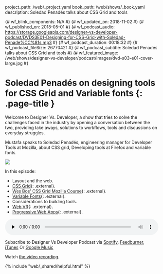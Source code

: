 project_path: /web/_project.yaml
book_path: /web/shows/_book.yaml
description: Soledad Penadés talks about CSS Grid and tools

{# wf_blink_components: N/A #}
{# wf_updated_on: 2018-11-02 #}
{# wf_published_on: 2018-05-01 #}
{# wf_podcast_audio: https://storage.googleapis.com/designer-vs-developer-podcast/DVDS3E01-Designing-for-CSS-Grid-with-Soledad-Penade%CC%81s.mp3 #}
{# wf_podcast_duration: 00:18:32 #}
{# wf_podcast_fileSize: 26770421 #}
{# wf_podcast_subtitle: Soledad Penadés talks about CSS Grid and tools #}
{# wf_featured_image: /web/shows/designer-vs-developer/podcast/images/dvd-s03-e01-cover-large.jpg #}

# Soledad Penadés on designing tools for CSS Grid and Variable fonts {: .page-title }

Welcome to Designer Vs. Developer, a show that tries to solve the
challenges faced in the industry by opening a conversation between
the two, providing take aways, solutions to workflows, tools and
discussions on everyday struggles.

Mustafa speaks to Soledad Penadés, engineering manager for Developer
Tools at Mozilla, about CSS grid, Developing tools
at Firefox and variable fonts.

<img
src="/web/shows/designer-vs-developer/podcast/images/dvd-s03-e01-cover.jpg"
class="attempt-right">

In this episode:

* Layout and the web.
* [CSS Grid](https://muss.me/2HGeMuE){: .external}.
* [Wes Bos' CSS Grid Mozilla Course](https://muss.me/2vZIrJR){: .external}.
* [Variable Fonts](https://muss.me/2jkN6N1){: .external}.
* Considerations to building tools.
* [Web VR](https://muss.me/2JE2wr1){: .external}.
* [Progressive Web Apps](https://muss.me/2vZIrJR){: .external}.

<audio style="width: 100%"
src="https://storage.googleapis.com/designer-vs-developer-podcast/
DVDS3E01-Designing-for-CSS-Grid-with-Soledad-Penade%CC%81s.mp3"
controls preload="none">

Subscribe to Designer Vs Developer Podcast via
<a href="http://bit.ly/mustafaOnSpotify">Spotify</a>,
<a href="https://goo.gl/USHXv8">Feedburner</a>,
<a href="https://goo.gl/1E9U0G">iTunes</a> Or
<a href="https://goo.gl/qCBlST">
Google Music</a>

Watch <a href="https://www.youtube.com/playlist?list=PLNYkxOF6rcIC60856GnLEV5GQXMxc9ByJ">
the video recording</a>.

{% include "web/_shared/helpful.html" %}